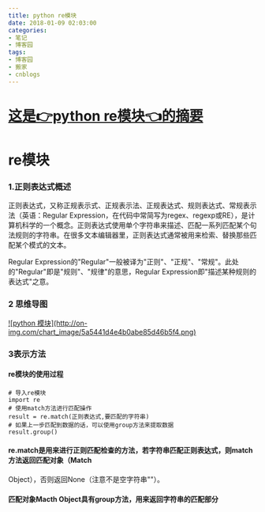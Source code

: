 ```yaml
---
title: python re模块
date: 2018-01-09 02:03:00
categories:
- 笔记
- 博客园
tags:
- 博客园
- 搬家
- cnblogs
---
```

# [这是👉python re模块👈的摘要](/2018/01/09/cnblog_8249990/)
<!--more-->
# re模块

### 1.正则表达式概述

正则表达式，又称正规表示式、正规表示法、正规表达式、规则表达式、常规表示法（英语：Regular
Expression，在代码中常简写为regex、regexp或RE），是计算机科学的一个概念。正则表达式使用单个字符串来描述、匹配一系列匹配某个句法规则的字符串。在很多文本编辑器里，正则表达式通常被用来检索、替换那些匹配某个模式的文本。

Regular
Expression的"Regular"一般被译为"正则"、"正规"、"常规"。此处的"Regular"即是"规则"、"规律"的意思，Regular
Expression即"描述某种规则的表达式"之意。

### 2 思维导图

[![python 模块](http://on-
img.com/chart_image/5a5441d4e4b0abe85d46b5f4.png)](https://www.processon.com/view/link/5a548e2ee4b010a6e70c13d6
"python 模块")



### 3表示方法

#### re模块的使用过程

    
    
    # 导入re模块
    import re
    # 使用match方法进行匹配操作
    result = re.match(正则表达式,要匹配的字符串)
    # 如果上一步匹配到数据的话，可以使用group方法来提取数据
    result.group()

#### re.match是用来进行正则匹配检查的方法，若字符串匹配正则表达式，则match方法返回匹配对象（Match
Object），否则返回None（注意不是空字符串""）。

#### 匹配对象Macth Object具有group方法，用来返回字符串的匹配部分





####  


